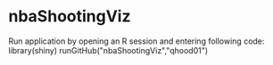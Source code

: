 # nbaShootingViz

Run application by opening an R session and entering following code:
library(shiny)
runGitHub("nbaShootingViz","qhood01")
